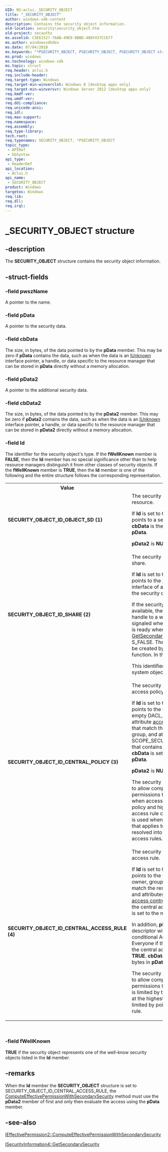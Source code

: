 ```yaml
---
UID: NS:aclui._SECURITY_OBJECT
title: "_SECURITY_OBJECT"
author: windows-sdk-content
description: Contains the security object information.
old-location: security\security_object.htm
old-project: secauthz
ms.assetid: C3E61527-76AB-49E9-8BBD-486F437CC677
ms.author: windowssdkdev
ms.date: 07/04/2018
ms.keywords: "*PSECURITY_OBJECT, PSECURITY_OBJECT, PSECURITY_OBJECT structure pointer [Security], SECURITY_OBJECT, SECURITY_OBJECT structure [Security], SECURITY_OBJECT_ID_CENTRAL_ACCESS_RULE (4), SECURITY_OBJECT_ID_CENTRAL_POLICY (3), SECURITY_OBJECT_ID_OBJECT_SD (1), SECURITY_OBJECT_ID_SHARE (2), _SECURITY_OBJECT, aclui/PSECURITY_OBJECT, aclui/SECURITY_OBJECT, security.security_object"
ms.prod: windows
ms.technology: windows-sdk
ms.topic: struct
req.header: aclui.h
req.include-header: 
req.target-type: Windows
req.target-min-winverclnt: Windows 8 [desktop apps only]
req.target-min-winversvr: Windows Server 2012 [desktop apps only]
req.kmdf-ver: 
req.umdf-ver: 
req.ddi-compliance: 
req.unicode-ansi: 
req.idl: 
req.max-support: 
req.namespace: 
req.assembly: 
req.type-library: 
tech.root: 
req.typenames: SECURITY_OBJECT, *PSECURITY_OBJECT
topic_type:
 - APIRef
 - kbSyntax
api_type:
 - HeaderDef
api_location:
 - Aclui.h
api_name:
 - SECURITY_OBJECT
product: Windows
targetos: Windows
req.lib: 
req.dll: 
req.irql: 
---
```


# _SECURITY_OBJECT structure


## -description


The <b>SECURITY_OBJECT</b> structure contains the security object information.


## -struct-fields




### -field pwszName

A pointer to the name.


### -field pData

A pointer to the security data.


### -field cbData

The size, in bytes, of the data pointed to by the <b>pData</b> member. This may be zero if <b>pData</b> contains the data, such as when the data is an <a href="https://msdn.microsoft.com/33f1d79a-33fc-4ce5-a372-e08bda378332">IUnknown</a> interface pointer, a handle, or data specific to the resource manager that can be stored in <b>pData</b> directly without a memory allocation.


### -field pData2

A pointer to the additional security data.


### -field cbData2

The size, in bytes, of the data pointed to by the <b>pData2</b> member. This may be zero if <b>pData2</b> contains the data, such as when the data is an <a href="https://msdn.microsoft.com/33f1d79a-33fc-4ce5-a372-e08bda378332">IUnknown</a> interface pointer, a handle, or data specific to the resource manager that can be stored in <b>pData2</b> directly without a memory allocation.


### -field Id

The identifier for the security object's type. If the <b>fWellKnown</b> member is <b>FALSE</b>, then the <b>Id</b> member has no special significance other than to help resource managers distinguish it from other classes of security objects. If the <b>fWellKnown</b> member is <b>TRUE</b>, then the <b>Id</b> member is one of the following and the entire structure follows the corresponding representation.

<table>
<tr>
<th>Value</th>
<th>Meaning</th>
</tr>
<tr>
<td width="40%"><a id="SECURITY_OBJECT_ID_OBJECT_SD___1_"></a><a id="security_object_id_object_sd___1_"></a><dl>
<dt><b>SECURITY_OBJECT_ID_OBJECT_SD  (1)</b></dt>
</dl>
</td>
<td width="60%">
The security descriptor of the resource.


If <b>Id</b> is set to this value, then <b>pData</b> points to a security descriptor and <b>cbData</b> is the number of bytes in <b>pData</b>.


<b>pData2</b> is <b>NULL</b> and <b>cbData2</b> is 0.

</td>
</tr>
<tr>
<td width="40%"><a id="SECURITY_OBJECT_ID_SHARE___2_"></a><a id="security_object_id_share___2_"></a><dl>
<dt><b>SECURITY_OBJECT_ID_SHARE  (2)</b></dt>
</dl>
</td>
<td width="60%">
The security descriptor of a network share.

If <b>Id</b> is set to this value, then <b>pData</b> points to the <a href="https://msdn.microsoft.com/38d94f36-f149-4b62-a710-8f7359bfd8cd">ISecurityInformation</a> interface of an object that represents the security context of the share.

If the security descriptor is not yet available, then <b>pData2</b> must be a handle to a waitable object that is signaled when the security descriptor is ready when the <a href="https://msdn.microsoft.com/20BD7D3B-1097-45CF-8237-0FBAD6BD6E3E">GetSecondarySecurity</a> method returns S_FALSE. The waitable object should be created by the <a href="https://msdn.microsoft.com/1f6d946e-c74c-4599-ac3d-b709216a0900">CreateEvent</a>  function. In this case, <b>cbData2</b> is 0.

This identifier is only applicable to file system objects.

</td>
</tr>
<tr>
<td width="40%"><a id="SECURITY_OBJECT_ID_CENTRAL_POLICY__3_"></a><a id="security_object_id_central_policy__3_"></a><dl>
<dt><b>SECURITY_OBJECT_ID_CENTRAL_POLICY (3)</b></dt>
</dl>
</td>
<td width="60%">
The security descriptor of a central access policy.

If <b>Id</b> is set to this value, then <b>pData</b> points to the security descriptor with an empty DACL, an owner, group, and attribute <a href="https://msdn.microsoft.com/0baaa937-f635-4500-8dcd-9dbbd6f4cd02">access control entries</a> (ACEs) that match the resource's owner, group, and attributes as well as a SCOPE_SECURITY_INFORMATION_ACE  that contains the central policy's ID. <b>cbData</b> is set to the number of bytes in <b>pData</b>.

<b>pData2</b> is <b>NULL</b> and <b>cbData2</b> is 0.

The security descriptor is constructed to allow computing effective permissions to correctly determine when access is limited by the central policy and higher detail of the central access rule cannot be determined. This is used when a central access policy that applies to a resource cannot be resolved into its elemental central access rules.

</td>
</tr>
<tr>
<td width="40%"><a id="SECURITY_OBJECT_ID_CENTRAL_ACCESS_RULE__4_"></a><a id="security_object_id_central_access_rule__4_"></a><dl>
<dt><b>SECURITY_OBJECT_ID_CENTRAL_ACCESS_RULE (4)</b></dt>
</dl>
</td>
<td width="60%">
The security descriptor of a central access rule.

If <b>Id</b> is set to this value, then <b>pData</b> points to the security descriptor with an owner, group, and attribute ACEs that match the resource's owner, group, and attributes, and a <a href="https://msdn.microsoft.com/d007cbb9-b547-4dc7-bc22-b526f650f7c2">discretionary access control list</a> (DACL) that matches the central access rule's DACL. <b>cbData</b> is set to the number of bytes in <b>pData</b>.

In addition, <b>pData2</b> points to a security descriptor with a DACL that contains a conditional ACE that grants 0x1 to Everyone if the resource condition from the central access rule evaluates to <b>TRUE</b>. <b>cbData2</b> is set to the number of bytes in <b>pData2</b>.

The security descriptor is constructed to allow computing effective permissions to determine when access is limited by the central access policy at the highest detail. That is, access is limited by pointing to a central policy rule.

</td>
</tr>
</table>
 


### -field fWellKnown

<b>TRUE</b> if the security object represents one of the well-know security objects listed in the <b>Id</b> member.


## -remarks



When the <b>Id</b> member the <b>SECURITY_OBJECT</b> structure is set to SECURITY_OBJECT_ID_CENTRAL_ACCESS_RULE, the <a href="https://msdn.microsoft.com/03B73103-D7C0-4BA2-B315-3CC0049B1B8E">ComputeEffectivePermissionWithSecondarySecurity</a> method must use the <b>pData2</b> member of  first and only then evaluate the access  using the  <b>pData</b> member.




## -see-also




<a href="https://msdn.microsoft.com/03B73103-D7C0-4BA2-B315-3CC0049B1B8E">IEffectivePermission2::ComputeEffectivePermissionWithSecondarySecurity</a>



<a href="https://msdn.microsoft.com/20BD7D3B-1097-45CF-8237-0FBAD6BD6E3E">ISecurityInformation4::GetSecondarySecurity</a>
 

 

